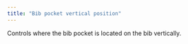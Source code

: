 ```yaml
---
title: "Bib pocket vertical position"
---
```


Controls where the bib pocket is located on the bib vertically.
